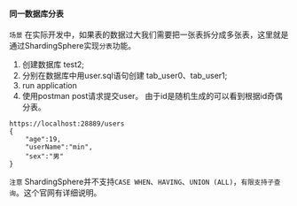 

#### 同一数据库分表

`场景` 在实际开发中，如果表的数据过大我们需要把一张表拆分成多张表，这里就是通过ShardingSphere实现`分表`功能。

1. 创建数据库 test2;
2. 分别在数据库中用user.sql语句创建 tab_user0、tab_user1;
3. run application
4. 使用postman post请求提交user。 由于id是随机生成的可以看到根据id奇偶分表。
```url
https://localhost:28889/users
{
    "age":19,
    "userName":"min",
    "sex":"男"
}
```

`注意` ShardingSphere并不支持`CASE WHEN`、`HAVING`、`UNION (ALL)`，`有限支持子查询`。这个官网有详细说明。